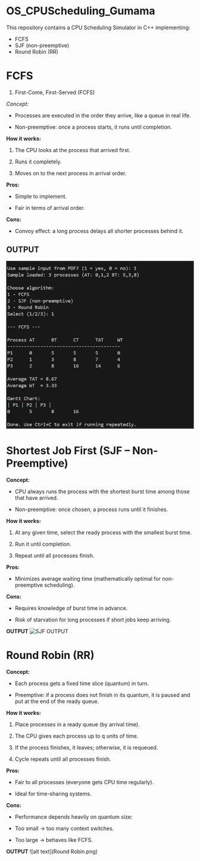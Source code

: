 
# OS_CPUScheduling_Gumama

This repository contains a CPU Scheduling Simulator in C++ implementing:
- FCFS
- SJF (non-preemptive)
- Round Robin (RR)


# FCFS
1. First-Come, First-Served (FCFS)

*Concept:*

-  Processes are executed in the order they arrive, like a queue in real life.

- Non-preemptive: once a process starts, it runs until completion.

**How it works:**

1. The CPU looks at the process that arrived first.

2. Runs it completely.

3. Moves on to the next process in arrival order.

**Pros:**

- Simple to implement.

- Fair in terms of arrival order.

**Cons:**

- Convoy effect: a long process delays all shorter processes behind it. 

## OUTPUT
![FCFS OUTPUT](https://github.com/YasmenGumama/OS_CPUScheduling_Gumama/blob/main/screenshots(BCA151)/FCFS.png)


# Shortest Job First (SJF – Non-Preemptive)

**Concept:**

- CPU always runs the process with the shortest burst time among those that have arrived.

- Non-preemptive: once chosen, a process runs until it finishes.

**How it works:**

 1. At any given time, select the ready process with the smallest burst time.

 2. Run it until completion.

 3. Repeat until all processes finish.

**Pros:**

- Minimizes average waiting time (mathematically optimal for non-preemptive scheduling).

**Cons:**

- Requires knowledge of burst time in advance.

- Risk of starvation for long processes if short jobs keep arriving.

**OUTPUT**
![SJF OUTPUT]()


# Round Robin (RR)

**Concept:**

- Each process gets a fixed time slice (quantum) in turn.

- Preemptive: if a process does not finish in its quantum, it is paused and put at the end of the ready queue.

**How it works:**

 1. Place processes in a ready queue (by arrival time).

 2. The CPU gives each process up to q units of time.

 3. If the process finishes, it leaves; otherwise, it is requeued.

 4. Cycle repeats until all processes finish.

**Pros:**

- Fair to all processes (everyone gets CPU time regularly).

- Ideal for time-sharing systems.

**Cons:**

- Performance depends heavily on quantum size:

- Too small → too many context switches.

- Too large → behaves like FCFS.

**OUTPUT**
![alt text](Round Robin.png)







